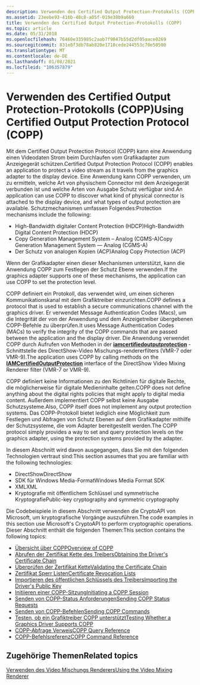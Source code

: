 ```yaml
---
description: Verwenden des Certified Output Protection-Protokolls (COPP)
ms.assetid: 23eebe93-416b-48c8-a05f-019e38b9a660
title: Verwenden des Certified Output Protection-Protokolls (COPP)
ms.topic: article
ms.date: 05/31/2018
ms.openlocfilehash: 76460e335985c2aab7f9047b55d2df05aace0269
ms.sourcegitcommit: 831e8f3db78ab820e1710cede244553c70e50500
ms.translationtype: MT
ms.contentlocale: de-DE
ms.lasthandoff: 01/08/2021
ms.locfileid: "106357879"
---
```

# <a name="using-certified-output-protection-protocol-copp"></a><span data-ttu-id="647ae-103">Verwenden des Certified Output Protection-Protokolls (COPP)</span><span class="sxs-lookup"><span data-stu-id="647ae-103">Using Certified Output Protection Protocol (COPP)</span></span>

<span data-ttu-id="647ae-104">Mit dem Certified Output Protection Protocol (COPP) kann eine Anwendung einen Videodaten Strom beim Durchlaufen vom Grafikadapter zum Anzeigegerät schützen.</span><span class="sxs-lookup"><span data-stu-id="647ae-104">Certified Output Protection Protocol (COPP) enables an application to protect a video stream as it travels from the graphics adapter to the display device.</span></span> <span data-ttu-id="647ae-105">Eine Anwendung kann COPP verwenden, um zu ermitteln, welche Art von physischem Connector mit dem Anzeigegerät verbunden ist und welche Arten von Ausgabe Schutz verfügbar sind.</span><span class="sxs-lookup"><span data-stu-id="647ae-105">An application can use COPP to discover what kind of physical connector is attached to the display device, and what types of output protection are available.</span></span> <span data-ttu-id="647ae-106">Schutzmechanismen umfassen Folgendes:</span><span class="sxs-lookup"><span data-stu-id="647ae-106">Protection mechanisms include the following:</span></span>

-   <span data-ttu-id="647ae-107">High-Bandwidth digitaler Content Protection (HDCP)</span><span class="sxs-lookup"><span data-stu-id="647ae-107">High-Bandwidth Digital Content Protection (HDCP)</span></span>
-   <span data-ttu-id="647ae-108">Copy Generation Management System – Analog (CGMS-A)</span><span class="sxs-lookup"><span data-stu-id="647ae-108">Copy Generation Management System — Analog (CGMS-A)</span></span>
-   <span data-ttu-id="647ae-109">Der Schutz von analogen Kopien (ACP)</span><span class="sxs-lookup"><span data-stu-id="647ae-109">Analog Copy Protection (ACP)</span></span>

<span data-ttu-id="647ae-110">Wenn der Grafikadapter einen dieser Mechanismen unterstützt, kann die Anwendung COPP zum Festlegen der Schutz Ebene verwenden.</span><span class="sxs-lookup"><span data-stu-id="647ae-110">If the graphics adapter supports one of these mechanisms, the application can use COPP to set the protection level.</span></span>

<span data-ttu-id="647ae-111">COPP definiert ein Protokoll, das verwendet wird, um einen sicheren Kommunikationskanal mit dem Grafiktreiber einzurichten.</span><span class="sxs-lookup"><span data-stu-id="647ae-111">COPP defines a protocol that is used to establish a secure communications channel with the graphics driver.</span></span> <span data-ttu-id="647ae-112">Er verwendet Message Authentication Codes (Macs), um die Integrität der von der Anwendung und dem Anzeigetreiber übergebenen COPP-Befehle zu überprüfen.</span><span class="sxs-lookup"><span data-stu-id="647ae-112">It uses Message Authentication Codes (MACs) to verify the integrity of the COPP commands that are passed between the application and the display driver.</span></span> <span data-ttu-id="647ae-113">Die Anwendung verwendet COPP durch Aufrufen von Methoden in der [**iamcertifiedoutputprotection**](/windows/desktop/api/Strmif/nn-strmif-iamcertifiedoutputprotection) -Schnittstelle des DirectShow-Video Mischungs-rendererfilters (VMR-7 oder VMR-9).</span><span class="sxs-lookup"><span data-stu-id="647ae-113">The application uses COPP by calling methods on the [**IAMCertifiedOutputProtection**](/windows/desktop/api/Strmif/nn-strmif-iamcertifiedoutputprotection) interface of the DirectShow Video Mixing Renderer filter (VMR-7 or VMR-9).</span></span>

<span data-ttu-id="647ae-114">COPP definiert keine Informationen zu den Richtlinien für digitale Rechte, die möglicherweise für digitale Medieninhalte gelten.</span><span class="sxs-lookup"><span data-stu-id="647ae-114">COPP does not define anything about the digital rights policies that might apply to digital media content.</span></span> <span data-ttu-id="647ae-115">Außerdem implementiert COPP selbst keine Ausgabe Schutzsysteme.</span><span class="sxs-lookup"><span data-stu-id="647ae-115">Also, COPP itself does not implement any output protection systems.</span></span> <span data-ttu-id="647ae-116">Das COPP-Protokoll bietet lediglich eine Möglichkeit zum Festlegen und Abfragen von Schutz Ebenen auf dem Grafikadapter mithilfe der Schutzsysteme, die vom Adapter bereitgestellt werden.</span><span class="sxs-lookup"><span data-stu-id="647ae-116">The COPP protocol simply provides a way to set and query protection levels on the graphics adapter, using the protection systems provided by the adapter.</span></span>

<span data-ttu-id="647ae-117">In diesem Abschnitt wird davon ausgegangen, dass Sie mit den folgenden Technologien vertraut sind:</span><span class="sxs-lookup"><span data-stu-id="647ae-117">This section assumes that you are familiar with the following technologies:</span></span>

-   <span data-ttu-id="647ae-118">DirectShow</span><span class="sxs-lookup"><span data-stu-id="647ae-118">DirectShow</span></span>
-   <span data-ttu-id="647ae-119">SDK für Windows Media-Format</span><span class="sxs-lookup"><span data-stu-id="647ae-119">Windows Media Format SDK</span></span>
-   <span data-ttu-id="647ae-120">XML</span><span class="sxs-lookup"><span data-stu-id="647ae-120">XML</span></span>
-   <span data-ttu-id="647ae-121">Kryptografie mit öffentlichem Schlüssel und symmetrische Kryptografie</span><span class="sxs-lookup"><span data-stu-id="647ae-121">Public-key cryptography and symmetric cryptography</span></span>

<span data-ttu-id="647ae-122">Die Codebeispiele in diesem Abschnitt verwenden die CryptoAPI von Microsoft, um kryptografische Vorgänge auszuführen.</span><span class="sxs-lookup"><span data-stu-id="647ae-122">The code examples in this section use Microsoft's CryptoAPI to perform cryptographic operations.</span></span> <span data-ttu-id="647ae-123">Dieser Abschnitt enthält die folgenden Themen:</span><span class="sxs-lookup"><span data-stu-id="647ae-123">This section contains the following topics:</span></span>

-   [<span data-ttu-id="647ae-124">Übersicht über COPP</span><span class="sxs-lookup"><span data-stu-id="647ae-124">Overview of COPP</span></span>](overview-of-copp.md)
-   [<span data-ttu-id="647ae-125">Abrufen der Zertifikat Kette des Treibers</span><span class="sxs-lookup"><span data-stu-id="647ae-125">Obtaining the Driver's Certificate Chain</span></span>](obtaining-the-drivers-certificate-chain.md)
-   [<span data-ttu-id="647ae-126">Überprüfen der Zertifikat Kette</span><span class="sxs-lookup"><span data-stu-id="647ae-126">Validating the Certificate Chain</span></span>](validating-the-certificate-chain.md)
-   [<span data-ttu-id="647ae-127">Zertifikat Sperr Listen</span><span class="sxs-lookup"><span data-stu-id="647ae-127">Certificate Revocation Lists</span></span>](certificate-revocation-lists.md)
-   [<span data-ttu-id="647ae-128">Importieren des öffentlichen Schlüssels des Treibers</span><span class="sxs-lookup"><span data-stu-id="647ae-128">Importing the Driver's Public Key</span></span>](importing-the-drivers-public-key.md)
-   [<span data-ttu-id="647ae-129">Initiieren einer COPP-Sitzung</span><span class="sxs-lookup"><span data-stu-id="647ae-129">Initiating a COPP Session</span></span>](initiating-a-copp-session.md)
-   [<span data-ttu-id="647ae-130">Senden von COPP-Status Anforderungen</span><span class="sxs-lookup"><span data-stu-id="647ae-130">Sending COPP Status Requests</span></span>](sending-copp-status-requests.md)
-   [<span data-ttu-id="647ae-131">Senden von COPP-Befehlen</span><span class="sxs-lookup"><span data-stu-id="647ae-131">Sending COPP Commands</span></span>](sending-copp-commands.md)
-   [<span data-ttu-id="647ae-132">Testen, ob ein Grafiktreiber COPP unterstützt</span><span class="sxs-lookup"><span data-stu-id="647ae-132">Testing Whether a Graphics Driver Supports COPP</span></span>](testing-whether-a-graphics-driver-supports-copp.md)
-   [<span data-ttu-id="647ae-133">COPP-Abfrage Verweis</span><span class="sxs-lookup"><span data-stu-id="647ae-133">COPP Query Reference</span></span>](copp-query-reference.md)
-   [<span data-ttu-id="647ae-134">COPP-Befehlsreferenz</span><span class="sxs-lookup"><span data-stu-id="647ae-134">COPP Command Reference</span></span>](copp-command-reference.md)

## <a name="related-topics"></a><span data-ttu-id="647ae-135">Zugehörige Themen</span><span class="sxs-lookup"><span data-stu-id="647ae-135">Related topics</span></span>

<dl> <dt>

[<span data-ttu-id="647ae-136">Verwenden des Video Mischungs Renderers</span><span class="sxs-lookup"><span data-stu-id="647ae-136">Using the Video Mixing Renderer</span></span>](using-the-video-mixing-renderer.md)
</dt> </dl>

 

 



